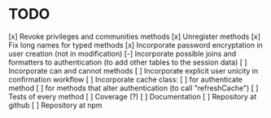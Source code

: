 # TODO

[x] Revoke privileges and communities methods
[x] Unregister methods
[x] Fix long names for typed methods
[x] Incorporate password encryptation in user creation (not in modification)
[-] Incorporate possible joins and formatters to authentication (to add other tables to the session data)
[ ] Incorporate can and cannot methods
[ ] Incorporate explicit user unicity in confirmation workflow
[ ] Incorporate cache class:
  [ ] for authenticate method
  [ ] for methods that alter authentication (to call "refreshCache")
[ ] Tests of every method
[ ] Coverage (?)
[ ] Documentation
[ ] Repository at github
[ ] Repository at npm